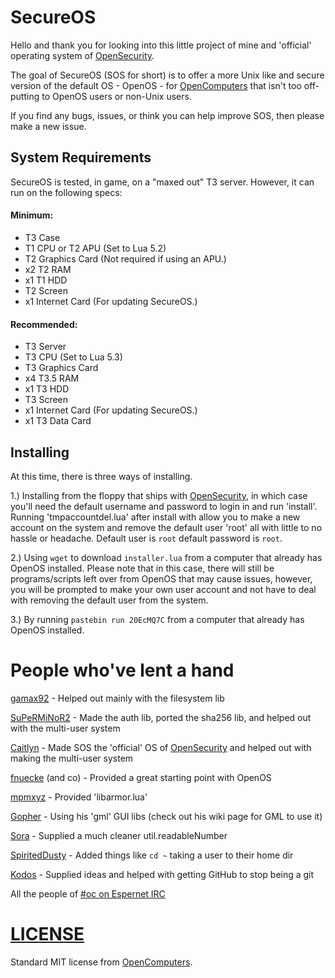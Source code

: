 # SecureOS
Hello and thank you for looking into this little project of mine and 'official' operating system of [OpenSecurity](https://github.com/PC-Logix/OpenSecurity).

The goal of SecureOS (SOS for short) is to offer a more Unix like and secure version of the default OS - OpenOS - for [OpenComputers](http://oc.cil.li/index.php?/page/index.html) that isn't too off-putting to OpenOS users or non-Unix users.

If you find any bugs, issues, or think you can help improve SOS, then please make a new issue.

## System Requirements
SecureOS is tested, in game, on a "maxed out" T3 server. However, it can run on the following specs:

#### Minimum:
* T3 Case
* T1 CPU or T2 APU (Set to Lua 5.2)
* T2 Graphics Card (Not required if using an APU.)
* x2 T2 RAM
* x1 T1 HDD
* T2 Screen
* x1 Internet Card (For updating SecureOS.)

#### Recommended:
* T3 Server
* T3 CPU (Set to Lua 5.3)
* T3 Graphics Card
* x4 T3.5 RAM
* x1 T3 HDD
* T3 Screen
* x1 Internet Card (For updating SecureOS.)
* x1 T3 Data Card

## Installing
At this time, there is three ways of installing.

1.) Installing from the floppy that ships with [OpenSecurity](https://github.com/PC-Logix/OpenSecurity), in which case you'll need the default username and password to login in and run 'install'. Running 'tmpaccountdel.lua' after install with allow you to make a new account on the system and remove the default user 'root' all with little to no hassle or headache. Default user is `root` default password is `root`.

2.) Using `wget` to download `installer.lua` from a computer that already has OpenOS installed. Please note that in this case, there will still be programs/scripts left over from OpenOS that may cause issues, however, you will be prompted to make your own user account and not have to deal with removing the default user from the system.

3.) By running `pastebin run 20EcMQ7C` from a computer that already has OpenOS installed.

# People who've lent a hand
[gamax92](https://github.com/gamax92) - Helped out mainly with the filesystem lib

[SuPeRMiNoR2](https://github.com/SuPeRMiNoR2) - Made the auth lib, ported the sha256 lib, and helped out with the multi-user system

[Caitlyn](https://github.com/CaitlynMainer) - Made SOS the 'official' OS of [OpenSecurity](https://github.com/PC-Logix/OpenSecurity) and helped out with making the multi-user system

[fnuecke](https://github.com/fnuecke) (and co) - Provided a great starting point with OpenOS

[mpmxyz](https://github.com/mpmxyz) - Provided 'libarmor.lua'

[Gopher](https://github.com/OpenPrograms/Gopher-Programs/tree/master/gml) - Using his 'gml' GUI libs (check out his wiki page for GML to use it)

[Sora](https://github.com/RobertCochran) - Supplied a much cleaner util.readableNumber

[SpiritedDusty](https://github.com/SpiritedDusty) - Added things like `cd ~` taking a user to their home dir

[Kodos](https://github.com/MyNameIsKodos) - Supplied ideas and helped with getting GitHub to stop being a git

All the people of [#oc on Espernet IRC](http://webchat.esper.net/?channels=#oc)

# [LICENSE](https://github.com/MightyPirates/OpenComputers/blob/master-MC1.7.10/LICENSE)
Standard MIT license from [OpenComputers](http://oc.cil.li/index.php?/page/index.html).

